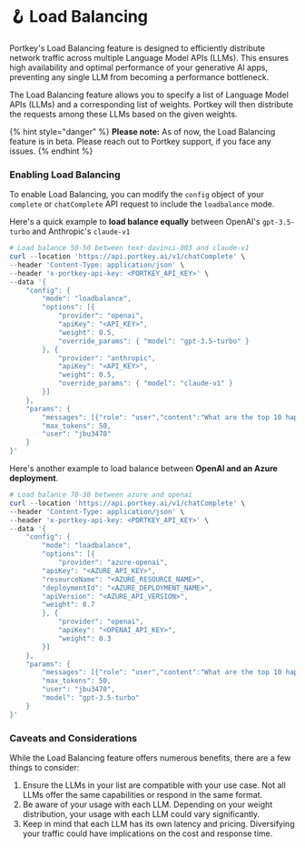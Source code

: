 # 🪝 Load Balancing

Portkey's Load Balancing feature is designed to efficiently distribute network traffic across multiple Language Model APIs (LLMs). This ensures high availability and optimal performance of your generative AI apps, preventing any single LLM from becoming a performance bottleneck.

The Load Balancing feature allows you to specify a list of Language Model APIs (LLMs) and a corresponding list of weights. Portkey will then distribute the requests among these LLMs based on the given weights.

{% hint style="danger" %}
**Please note:** As of now, the Load Balancing feature is in beta. Please reach out to Portkey support, if you face any issues.
{% endhint %}

### Enabling Load Balancing

To enable Load Balancing, you can modify the `config` object of your `complete` or `chatComplete` API request to include the `loadbalance` mode.

Here's a quick example to **load balance equally** between OpenAI's `gpt-3.5-turbo` and Anthropic's `claude-v1`

```powershell
# Load balance 50-50 between text-davinci-003 and claude-v1
curl --location 'https://api.portkey.ai/v1/chatComplete' \
--header 'Content-Type: application/json' \
--header 'x-portkey-api-key: <PORTKEY_API_KEY>' \
--data '{
    "config": {
        "mode": "loadbalance",
        "options": [{
            "provider": "openai",
            "apiKey": "<API_KEY>",
            "weight": 0.5,
            "override_params": { "model": "gpt-3.5-turbo" }
        }, {
            "provider": "anthropic",
            "apiKey": "<API_KEY>",
            "weight": 0.5,
            "override_params": { "model": "claude-v1" }
        }]
    },
    "params": {
        "messages": [{"role": "user","content":"What are the top 10 happiest countries in the world?"}],
        "max_tokens": 50,
        "user": "jbu3470"
    }
}'
```

Here's another example to load balance between **OpenAI and an Azure deployment**.

```powershell
# Load balance 70-30 between azure and openai
curl --location 'https://api.portkey.ai/v1/chatComplete' \
--header 'Content-Type: application/json' \
--header 'x-portkey-api-key: <PORTKEY_API_KEY>' \
--data '{
    "config": {
        "mode": "loadbalance",
        "options": [{
            "provider": "azure-openai",
	    "apiKey": "<AZURE_API_KEY>",
	    "resourceName": "<AZURE_RESOURCE_NAME>",
	    "deploymentId": "<AZURE_DEPLOYMENT_NAME>",
	    "apiVersion": "<AZURE_API_VERSION>",
	    "weight": 0.7
        }, {
            "provider": "openai",
            "apiKey": "<OPENAI_API_KEY>",
            "weight": 0.3
        }]
    },
    "params": {
        "messages": [{"role": "user","content":"What are the top 10 happiest countries in the world?"}],
        "max_tokens": 50,
        "user": "jbu3470",
        "model": "gpt-3.5-turbo"
    }
}'
```

### Caveats and Considerations

While the Load Balancing feature offers numerous benefits, there are a few things to consider:

1. Ensure the LLMs in your list are compatible with your use case. Not all LLMs offer the same capabilities or respond in the same format.
2. Be aware of your usage with each LLM. Depending on your weight distribution, your usage with each LLM could vary significantly.
3. Keep in mind that each LLM has its own latency and pricing. Diversifying your traffic could have implications on the cost and response time.
